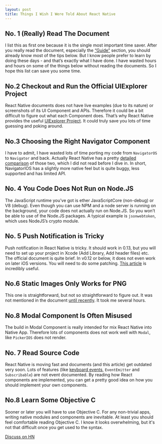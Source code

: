 ```yaml
---
layout: post
title: Things I Wish I Were Told About React Native
---
```


## No. 1 (Really) Read The Document

I list this as first one because it is the single most important time saver. After you really read the document, especially the [“Guide”](https://facebook.github.io/react-native/docs/style.html#content) section, you should already know most of the tips below. But I know people prefer to learn by doing these days - and that’s exactly what I have done. I have wasted hours and hours on some of the things below without reading the documents. So I hope this list can save you some time.

## No.2 Checkout and Run the Official UIExplorer Project

React Native documents does not have live examples (due to its nature) or screenshots of its UI Component and APIs. Therefore it could be a bit difficult to figure out what each Component does. That’s why React Native provides the useful [UIExplorer Project](https://github.com/facebook/react-native/tree/master/Examples/UIExplorer). It could truly save you lots of time guessing and poking around.

## No.3 Choosing the Right Navigator Component

I have to admit, I have wasted lots of time porting my code from `NavigatorOS` to `Navigator` and back. Actually React Native has a pretty [detailed comparison](https://facebook.github.io/react-native/docs/navigator-comparison.html) of those two, which I did not read before I dive in. In short, NavigatorIOS has a slightly more native feel but is quite buggy, less supported and has limited API.

## No. 4 You Code Does Not Run on Node.JS

The JavaScript runtime you’ve got is ether JavaScriptCore (non-debug) or V8 (debug). Even though you can use NPM and a node server is running on the background, your code does not actually run on Node.JS. So you won’t be able to use of the Node.JS packages. A typical example is `jsonwebtoken`, which uses NodeJS’s crypto module.

## No. 5 Push Notification is Tricky

Push notification in React Native is tricky. It should work in 0.13, but you will need to set up your project in Xcode (Add Library, Add header files) etc. The official document is quite brief. In v0.12 or below, it does not even work on later iOS versions. You will need to do some patching. [This article](https://medium.com/@DannyvanderJagt/how-to-use-push-notifications-in-react-native-41e8b14aadae#.66tv809um) is incredibly useful.

## No.6 Static Images Only Works for PNG

This one is straightforward, but not so straightforward to figure out. It was not mentioned in the document [until recently](https://facebook.github.io/react-native/docs/image.html). It took me several hours.

## No.8 Modal Component Is Often Misused

The build in Modal Component is really intended for mix React Native into Native App. Therefore lots of components does not work well with `Modal`, like `PickerIOS` does not render.

## No. 7 Read Source Code

React Native is moving fast and documents (and this article) get outdated very soon. Lots of features (like [keyboard events](https://github.com/facebook/react-native/blob/master/React/Base/RCTKeyboardObserver.m), `EventEmitter` and `Subscribable`) are not event documented. By reading how React components are implemented, you can get a pretty good idea on how you should implement your own components.

## No.8 Learn Some Objective C

Sooner or later you will have to use Objective C. For any non-trivial apps, writing native modules and components are inevitable. At least you should feel comfortable reading Objective C. I know it looks overwhelming, but it's not that difficult once you get used to the syntax.

[Discuss on HN](https://news.ycombinator.com/item?id=10486030)